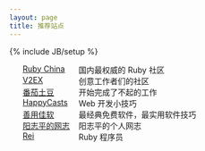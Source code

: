 ```yaml
---
layout: page
title: 推荐站点
---
```

{% include JB/setup %}
<style>
ul#links {
  list-style:none;
}

ul#links li a{
    float:left;
    width:100px;
}
</style>
<ul id="links">
  <li><a href="http://ruby-china.org/">Ruby China</a>国内最权威的 Ruby 社区</li>
  <li><a href="http://v2ex.com/">V2EX</a>创意工作者们的社区</li>
  <li><a href="https://pomotodo.com/">番茄土豆</a>开始完成了不起的工作</li>
  <li><a href="http://happycasts.net/">HappyCasts</a>Web 开发小技巧</li>
  
  <li><a href="http://xbeta.info/">善用佳软</a>最经典免费软件，最实用软件技巧</li>
  <li><a href="http://www.yangzhiping.com/">阳志平的网志</a>阳志平的个人网志</li>
  <li><a href="http://chloerei.com/">Rei</a>Ruby 程序员</li>
</ul>
